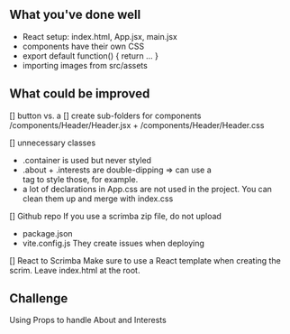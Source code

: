 ## What you've done well
- React setup: index.html, App.jsx, main.jsx
- components have their own CSS
- export default function() {
    return ...
}
- importing images from src/assets

## What could be improved

[] button vs. a
[] create sub-folders for components
/components/Header/Header.jsx + 
/components/Header/Header.css

[] unnecessary classes
 * .container is used but never styled
 * .about + .interests are double-dipping => can use a <section> tag to style those, for example.
 * a lot of declarations in App.css are not used in the project. You can clean them up and merge with index.css

[] Github repo
If you use a scrimba zip file, do  not upload 
 * package.json
 * vite.config.js
They create issues when deploying

[] React to Scrimba
Make sure to use a React template when creating the scrim. Leave index.html at the root.

## Challenge
Using Props to handle About and Interests
